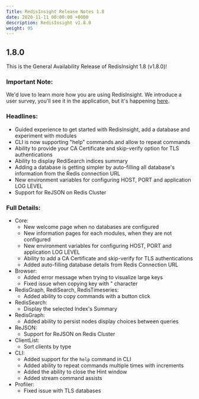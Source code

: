 ```yaml
---
Title: RedisInsight Release Notes 1.8
date: 2020-11-11 00:00:00 +0000
description: RedisInsight v1.8.0
weight: 95
---
```


## 1.8.0

This is the General Availability Release of RedisInsight 1.8 (v1.8.0)!

### Important Note:
We'd love to learn more how you are using RedisInsight. We introduce a user survey, you'll see it in the application, but it's happening [here](https://www.surveymonkey.com/r/ZZVR2ZG). 


### Headlines:
- Guided experience to get started with RedisInsight, add a database and experiment with modules
- CLI is now supporting "help" commands and allow to repeat commands
- Ability to provide your CA Certificate and skip-verify option for TLS authentications
- Ability to display RediSearch indices summary
- Adding a database is getting simpler by auto-filling all database's information from the Redis connection URL
- New environment variables for configuring HOST, PORT and application LOG LEVEL
- Support for ReJSON on Redis Cluster


### Full Details:
  - Core:
    - New welcome page when no databases are configured
    - New information pages for each modules, when they are not configured
    - New environment variables for configuring HOST, PORT and application LOG LEVEL
    - Ability to add a CA Certificate and skip-verify for TLS authentications
    - Added auto-filling database details from Redis Connection URL
  - Browser:
    - Added error message when trying to visualize large keys
    - Fixed issue when copying key with " character
  - RedisGraph, RediSearch, RedisTimeseries:
    - Added ability to copy commands with a button click
  - RedisSearch:
    - Display the selected Index's Summary
  - RedisGraph:
    - Added ability to persist nodes display choices between queries
  - ReJSON:
    - Support for ReJSON on Redis Cluster
  - ClientList:
    - Sort clients by type
  - CLI:
    - Added support for the `help` command in CLI
    - Added ability to repeat commands multiple times with increments
    - Added the ability to close the Hint window
    - Added stream command assists
  - Profiler:
    - Fixed issue with TLS databases

